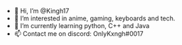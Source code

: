 - 👋 Hi, I’m @Kingh17
- 👀 I’m interested in anime, gaming, keyboards and tech.
- 🌱 I’m currently learning python, C++ and Java
- 📫 Contact me on discord: OnlyKxngh#0017

<!---
Kingh17/Kingh17 is a ✨ special ✨ repository because its `README.md` (this file) appears on your GitHub profile.
You can click the Preview link to take a look at your changes.
--->
